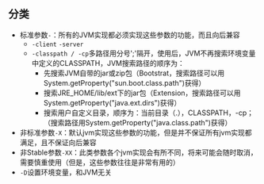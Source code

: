 ## 分类
- 标准参数`-`：所有的JVM实现都必须实现这些参数的功能，而且向后兼容
  - `-client` `-server`
  - `-classpath / -cp`多路径用分号';'隔开，使用后，JVM不再搜索环境变量中定义的CLASSPATH，JVM搜索路径的顺序为：
    - 先搜索JVM自带的jar或zip包（Bootstrat，搜索路径可以用System.getProperty("sun.boot.class.path")获得）
    - 搜索JRE_HOME/lib/ext下的jar包（Extension，搜索路径可以用System.getProperty("java.ext.dirs")获得）
    - 搜索用户自定义目录，顺序为：当前目录（.），CLASSPATH，-cp；（搜索路径用System.getProperty("java.class.path")获得）
- 非标准参数`-X`：默认jvm实现这些参数的功能，但是并不保证所有jvm实现都满足，且不保证向后兼容
- 非Stable参数`-XX`：此类参数各个jvm实现会有所不同，将来可能会随时取消，需要慎重使用（但是，这些参数往往是非常有用的）
- `-D`设置环境变量，和JVM无关
